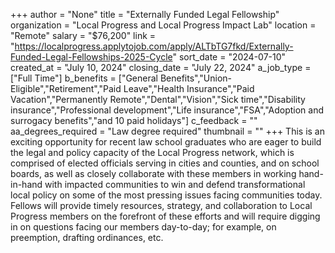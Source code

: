 +++
author = "None"
title = "Externally Funded Legal Fellowship"
organization = "Local Progress and Local Progress Impact Lab"
location = "Remote"
salary = "$76,200"
link = "https://localprogress.applytojob.com/apply/ALTbTG7fkd/Externally-Funded-Legal-Fellowships-2025-Cycle"
sort_date = "2024-07-10"
created_at = "July 10, 2024"
closing_date = "July 22, 2024"
a_job_type = ["Full Time"]
b_benefits = ["General Benefits","Union-Eligible","Retirement","Paid Leave","Health Insurance","Paid Vacation","Permanently Remote","Dental","Vision","Sick time","Disability insurance","Professional development","Life insurance","FSA","Adoption and surrogacy benefits","and 10 paid holidays"]
c_feedback = ""
aa_degrees_required = "Law degree required"
thumbnail = ""
+++
This is an exciting opportunity for recent law school graduates who are eager to build the legal and policy capacity of the Local Progress network, which is comprised of elected officials serving in cities and counties, and on school boards, as well as closely collaborate with these members in working hand-in-hand with impacted communities to win and defend transformational local policy on some of the most pressing issues facing communities today. Fellows will provide timely resources, strategy, and collaboration to Local Progress members on the forefront of these efforts and will require digging in on questions facing our members day-to-day; for example, on preemption, drafting ordinances, etc. 